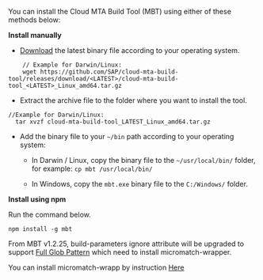 
 You can install the Cloud MTA Build Tool (MBT) using either of these methods below:

 **Install manually**

   - [Download](https://github.com/SAP/cloud-mta-build-tool/releases) the latest binary file according to your operating system.

```
    // Example for Darwin/Linux: 
    wget https://github.com/SAP/cloud-mta-build-tool/releases/download/<LATEST>/cloud-mta-build-tool_<LATEST>_Linux_amd64.tar.gz
```
    
   - Extract the archive file to the folder where you want to install the tool.


```
//Example for Darwin/Linux:
  tar xvzf cloud-mta-build-tool_LATEST_Linux_amd64.tar.gz
```

   - Add the binary file to your `~/bin` path according to your operating system:  

     * In Darwin / Linux, copy the binary file to the `~/usr/local/bin/` folder, for example: `cp mbt /usr/local/bin/`

     * In Windows, copy the `mbt.exe` binary file to the `C:/Windows/` folder.

**Install using npm**

Run the command below.

```
npm install -g mbt
```

From MBT v1.2.25, build-parameters ignore attribute will be upgraded to support [Full Glob Pattern](https://en.wikipedia.org/wiki/Glob_(programming)) which need to install micromatch-wrapper.

You can install micromatch-wrapp by instruction [Here](https://github.com/SAP/cloud-mta-build-tool/tree/master/docs/docs/micromatch-wrapper.md)